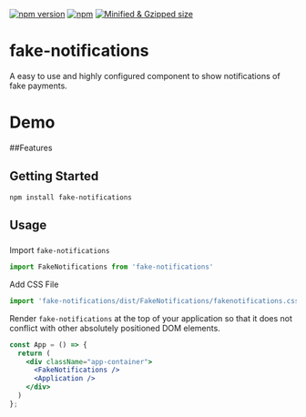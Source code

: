 [![npm version](https://badgen.net/npm/v/react-notifications-component)](https://www.npmjs.com/package/react-notifications-component) [![npm](https://img.shields.io/npm/dm/react-notifications-component.svg)](https://www.npmjs.com/package/react-notifications-component) [![Minified & Gzipped size](https://badgen.net/bundlephobia/minzip/react-notifications-component)](https://bundlephobia.com/result?p=react-notifications-component)

# fake-notifications

A easy to use and highly configured component to show notifications of fake payments.

# Demo

##Features

## Getting Started

```
npm install fake-notifications
```

## Usage

###

Import <code>fake-notifications</code>
```js
import FakeNotifications from 'fake-notifications'
```
Add CSS File
```js
import 'fake-notifications/dist/FakeNotifications/fakenotifications.css'
```

Render <code>fake-notifications</code> at the top of your application so that it does not conflict with other absolutely positioned DOM elements.

```jsx
const App = () => {
  return (
    <div className="app-container">
      <FakeNotifications />
      <Application />
    </div>
  )
};
```